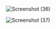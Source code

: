 ![Screenshot (36)](https://github.com/user-attachments/assets/e5ab26b7-5793-42c0-a60b-993345c22380)

![Screenshot (37)](https://github.com/user-attachments/assets/eb52fff1-e505-4f30-b807-30785e96e323)
